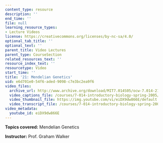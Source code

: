```yaml
---
content_type: resource
description: ''
end_time: ''
file: null
learning_resource_types:
- Lecture Videos
license: https://creativecommons.org/licenses/by-nc-sa/4.0/
optional_tab_title: ''
optional_text: ''
parent_title: Video Lectures
parent_type: CourseSection
related_resources_text: ''
resource_index_text: ''
resourcetype: Video
start_time: ''
title: '21: Mendelian Genetics'
uid: e6d701e0-54f6-aded-9098-c7e3bc2ea9f6
video_files:
  archive_url: http://www.archive.org/download/MIT7.014S05/ocw-7.014-21-01apr05-220k.mp4
  video_captions_file: /courses/7-014-introductory-biology-spring-2005/46eb49c32ea15b699754951f5c3ecdcd_eiDX9dw866E.vtt
  video_thumbnail_file: https://img.youtube.com/vi/eiDX9dw866E/default.jpg
  video_transcript_file: /courses/7-014-introductory-biology-spring-2005/75e8c21907ecfb476b7378293ecdecb1_eiDX9dw866E.pdf
video_metadata:
  youtube_id: eiDX9dw866E
---
```


**Topics covered:** Mendelian Genetics  
  
**Instructor:** Prof. Graham Walker

